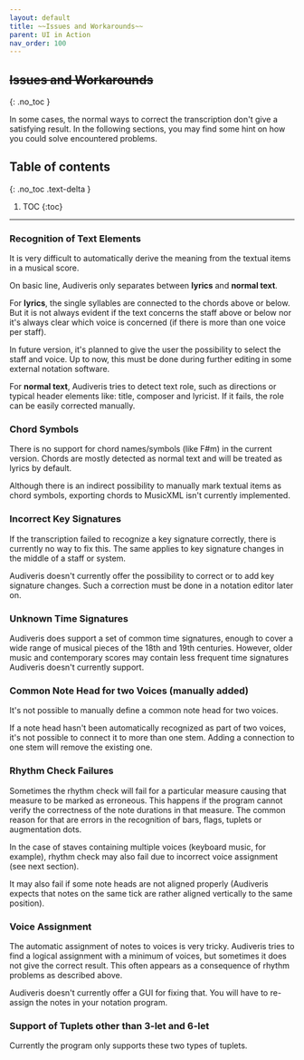 ```yaml
---
layout: default
title: ~~Issues and Workarounds~~
parent: UI in Action
nav_order: 100
---
```

## ~~Issues and Workarounds~~
{: .no_toc }

In some cases, the normal ways to correct the transcription don't give a satisfying result.
In the following sections, you may find some hint on how you could solve encountered problems.

## Table of contents
{: .no_toc .text-delta }

1. TOC
{:toc}

---
### Recognition of Text Elements

It is very difficult to automatically derive the meaning from the textual items in a musical score.

On basic line, Audiveris only separates between **lyrics** and **normal text**.

For **lyrics**, the single syllables are connected to the chords above or below.
But it is not always evident if the text concerns the staff above or below nor it's always clear
which voice is concerned (if there is more than one voice per staff).

In future version, it's planned to give the user the possibility to select the staff and voice.
Up to now, this must be done during further editing in some external notation software.

For **normal text**, Audiveris tries to detect text role, such as directions or typical header
elements like: title, composer and lyricist.
If it fails, the role can be easily corrected manually.

### Chord Symbols

There is no support for chord names/symbols (like F#m) in the current version.
Chords are mostly detected as normal text and will be treated as lyrics by default.

Although there is an indirect possibility to manually mark textual items as chord symbols,
exporting chords to MusicXML isn't currently implemented.

### Incorrect Key Signatures

If the transcription failed to recognize a key signature correctly, there is currently no way to fix this.
The same applies to key signature changes in the middle of a staff or system.

Audiveris doesn't currently offer the possibility to correct or to add key signature changes.
Such a correction must be done in a notation editor later on.

### Unknown Time Signatures

Audiveris does support a set of common time signatures, enough to cover a wide range
of musical pieces of the 18th and 19th centuries.
However, older music and contemporary scores may contain less frequent time signatures Audiveris
doesn't currently support.

### Common Note Head for two Voices (manually added)

It's not possible to manually define a common note head for two voices.

If a note head hasn't been automatically recognized as part of two voices,
it's not possible to connect it to more than one stem.
Adding a connection to one stem will remove the existing one.

### Rhythm Check Failures

Sometimes the rhythm check will fail for a particular measure causing that measure to be marked
as erroneous.
This happens if the program cannot verify the correctness of the note durations in that measure.
The common reason for that are errors in the recognition of bars, flags, tuplets or augmentation dots.

In the case of staves containing multiple voices (keyboard music, for example),
rhythm check may also fail due to incorrect voice assignment (see next section).

It may also fail if some note heads are not aligned properly
(Audiveris expects that notes on the same tick are rather aligned vertically to the same position).

### Voice Assignment

The automatic assignment of notes to voices is very tricky.
Audiveris tries to find a logical assignment with a minimum of voices,
but sometimes it does not give the correct result.
This often appears as a consequence of rhythm problems as described above.

Audiveris doesn't currently offer a GUI for fixing that.
You will have to re-assign the notes in your notation program.

### Support of Tuplets other than 3-let and 6-let

Currently the program only supports these two types of tuplets.
